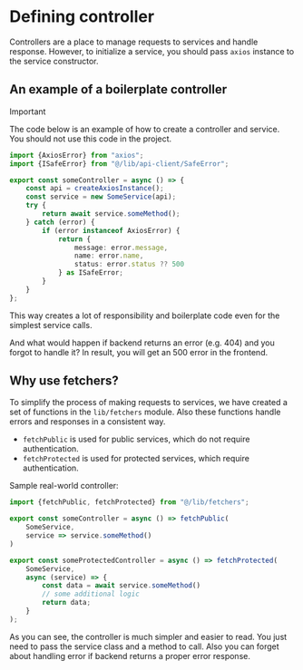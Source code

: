 # Defining controller

Controllers are a place to manage requests to services and handle response.
However, to initialize a service, you should pass `axios` instance to the service constructor.

## An example of a boilerplate controller

> [!IMPORTANT]
>
> The code below is an example of how to create a controller and service.
> You should not use this code in the project.

```ts
import {AxiosError} from "axios";
import {ISafeError} from "@/lib/api-client/SafeError";

export const someController = async () => {
    const api = createAxiosInstance();
    const service = new SomeService(api);
    try {
        return await service.someMethod();
    } catch (error) {
        if (error instanceof AxiosError) {
            return {
                message: error.message,
                name: error.name,
                status: error.status ?? 500
            } as ISafeError;
        }
    }
};
```

This way creates a lot of responsibility and boilerplate code even for the simplest service calls.

And what would happen if backend returns an error (e.g. 404) and you forgot to handle it?
In result, you will get an 500 error in the frontend.

## Why use fetchers?

To simplify the process of making requests to services,
we have created a set of functions in the `lib/fetchers` module.
Also these functions handle errors and responses in a consistent way.

- `fetchPublic` is used for public services, which do not require authentication.
- `fetchProtected` is used for protected services, which require authentication.

Sample real-world controller:

```ts
import {fetchPublic, fetchProtected} from "@/lib/fetchers";

export const someController = async () => fetchPublic(
    SomeService,
    service => service.someMethod()
)

export const someProtectedController = async () => fetchProtected(
    SomeService,
    async (service) => {
        const data = await service.someMethod()
        // some additional logic
        return data;
    }
);
```

As you can see, the controller is much simpler and easier to read.
You just need to pass the service class and a method to call.
Also you can forget about handling error if backend returns a proper error response.